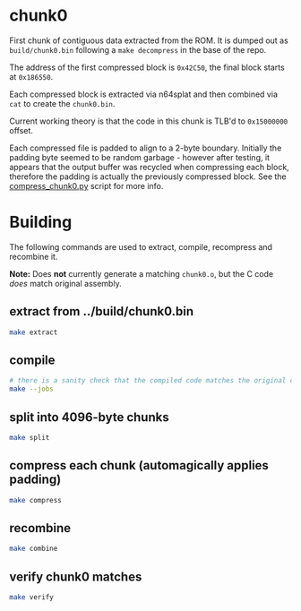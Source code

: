 # chunk0

First chunk of contiguous data extracted from the ROM. It is dumped out as `build/chunk0.bin` following a `make decompress` in the base of the repo.

The address of the first compressed block is `0x42C50`, the final block starts at `0x186550`.

Each compressed block is extracted via n64splat and then combined via `cat` to create the `chunk0.bin`.

Current working theory is that the code in this chunk is TLB'd to `0x15000000` offset.

Each compressed file is padded to align to a 2-byte boundary. Initially the padding byte seemed to be random garbage - however after testing, it appears that the output buffer was recycled when compressing each block, therefore the padding is actually the previously compressed block. See the [compress_chunk0.py](../tools/compress_chunk0.py) script for more info.

# Building

The following commands are used to extract, compile, recompress and recombine it.

**Note:**
Does **not** currently generate a matching `chunk0.o`, but the C code *does* match original assembly.

## extract from ../build/chunk0.bin
```sh
make extract
```

## compile
```sh
# there is a sanity check that the compiled code matches the original chunk0.bin
make --jobs
```

## split into 4096-byte chunks
```sh
make split
```

## compress each chunk (automagically applies padding)
```sh
make compress
```

## recombine
```sh
make combine
```

## verify chunk0 matches
```sh
make verify
```
